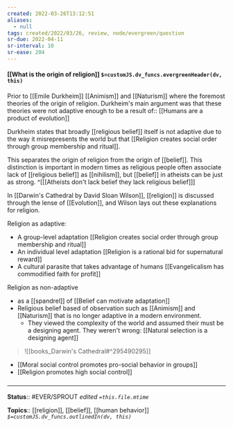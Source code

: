 ```yaml
---
created: 2022-03-26T13:12:51 
aliases:
  - null
tags: created/2022/03/26, review, node/evergreen/question
sr-due: 2022-04-11
sr-interval: 10
sr-ease: 204
---
```


#### [[What is the origin of religion]] `$=customJS.dv_funcs.evergreenHeader(dv, this)`

Prior to [[Emile Durkheim]] [[Animism]] and [[Naturism]] where the foremost theories of the origin of religion.
Durkheim's main argument was that these theories were not adaptive enough to be a 
result of:: [[Humans are a product of evolution]]

Durkheim states that 
broadly [[religious belief]] itself is not adaptive due to the way it misrepresents the world but that [[Religion creates social order through group membership and ritual]].

This separates the origin of religion from the origin of [[belief]]. This distinction is important in modern times as religious people often associate lack of [[religious belief]] as [[nihilism]], but [[belief]] in atheists can be just as strong. 
^[[[Atheists don't lack belief they lack religious belief]]]


In [[Darwin's Cathedral by David Sloan Wilson]], [[religion]] is discussed through the lense of [[Evolution]], and Wilson lays out these explanations for religion.

Religion as adaptive:
- A group-level adaptation [[Religion creates social order through group membership and ritual]]
- An individual level adaptation [[Religion is a rational bid for supernatural reward]]
- A cultural parasite that takes advantage of humans [[Evangelicalism has commodified faith for profit]]

Religion as non-adaptive
- as a [[spandrel]] of [[Belief can motivate adaptation]]
- Religious belief based of observation such as [[Animism]] and [[Naturism]] that is no longer adaptive in a modern environment.
	- They viewed the complexity of the world and assumed their must be a designing agent. They weren't wrong: [[Natural selection is a designing agent]]



> ![[books_Darwin's Cathedral#^295490295]]

- [[Moral social control promotes pro-social behavior in groups]]
- [[Religion promotes high social control]]

### <hr class="footnote"/>

**Status**:: #EVER/SPROUT
*edited `=this.file.mtime`*

**Topics**:: [[religion]], [[belief]], [[human behavior]]
*`$=customJS.dv_funcs.outlinedIn(dv, this)`*
